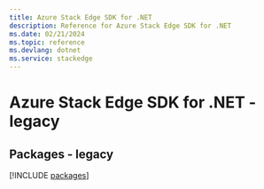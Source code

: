 ```yaml
---
title: Azure Stack Edge SDK for .NET
description: Reference for Azure Stack Edge SDK for .NET
ms.date: 02/21/2024
ms.topic: reference
ms.devlang: dotnet
ms.service: stackedge
---
```

# Azure Stack Edge SDK for .NET - legacy
## Packages - legacy
[!INCLUDE [packages](stack-edge-index.md)]